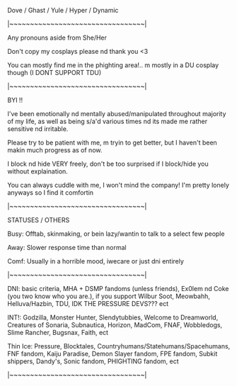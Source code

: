 Dove / Ghast / Yule / Hyper / Dynamic

|~~~~~~~~~~~~~~~~~~~~~~~~~~~~~~~~~|

Any pronouns aside from She/Her

Don't copy my cosplays please nd thank you <3

You can mostly find me in the phighting area!.. m mostly in a DU cosplay though (I DONT SUPPORT TDU)

|~~~~~~~~~~~~~~~~~~~~~~~~~~~~~~~~~|

BYI !!

I've been emotionally nd mentally abused/manipulated throughout majority of my life, as well as being s/a'd various times nd its made me rather sensitive nd irritable. 


Please try to be patient with me, m tryin to get better, but I haven't been makin much progress as of now. 


I block nd hide VERY freely, don't be too surprised if I block/hide you without explaination.


You can always cuddle with me, I won't mind the company! I'm pretty lonely anyways so I find it comfortin

|~~~~~~~~~~~~~~~~~~~~~~~~~~~~~~~~~|

STATUSES / OTHERS

Busy: Offtab, skinmaking, or bein lazy/wantin to talk to a select few people

Away: Slower response time than normal

Comf: Usually in a horrible mood, iwecare or just dni entirely

|~~~~~~~~~~~~~~~~~~~~~~~~~~~~~~~~~|

DNI: basic criteria, MHA + DSMP fandoms (unless friends), Ex0lem nd Coke (you two know who you are.), if you support Wilbur Soot, Meowbahh, Helluva/Hazbin, TDU, IDK THE PRESSURE DEVS??? ect

INT!: Godzilla, Monster Hunter, Slendytubbies, Welcome to Dreamworld, Creatures of Sonaria, Subnautica, Horizon, MadCom, FNAF, Wobbledogs, Slime Rancher, Bugsnax, Faith, ect

Thin Ice: Pressure, Blocktales, Countryhumans/Statehumans/Spacehumans, FNF fandom, Kaiju Paradise, Demon Slayer fandom, FPE fandom, Subkit shippers, Dandy's, Sonic fandom, PHIGHTING fandom, ect

|~~~~~~~~~~~~~~~~~~~~~~~~~~~~~~~~~|
